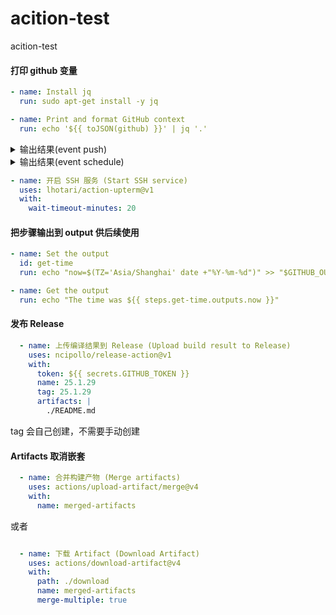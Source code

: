 # acition-test

acition-test

#### 打印 github 变量

```yaml
- name: Install jq
  run: sudo apt-get install -y jq

- name: Print and format GitHub context
  run: echo '${{ toJSON(github) }}' | jq '.'
```

<details>
<summary>输出结果(event push)</summary>
<pre>
<code>
{
  "token": "***",
  "job": "build",
  "ref": "refs/heads/main",
  "sha": "4df5bbbf01313fb842e99f6d3385ed6d23c0ff10",
  "repository": "bling-yshs/action-test",
  "repository_owner": "bling-yshs",
  "repository_owner_id": "41812674",
  "repositoryUrl": "git://github.com/bling-yshs/action-test.git",
  "run_id": "10233711550",
  "run_number": "142",
  "retention_days": "90",
  "run_attempt": "1",
  "artifact_cache_size_limit": "10",
  "repository_visibility": "public",
  "repo-self-hosted-runners-disabled": false,
  "enterprise-managed-business-id": "",
  "repository_id": "713478310",
  "actor_id": "41812674",
  "actor": "bling-yshs",
  "triggering_actor": "bling-yshs",
  "workflow": "CI",
  "head_ref": "",
  "base_ref": "",
  "event_name": "push",
  "event": {
    "after": "4df5bbbf01313fb842e99f6d3385ed6d23c0ff10",
    "base_ref": null,
    "before": "a4477de5ac7471279d441c76a099631c921de62b",
    "commits": [
      {
        "author": {
          "email": "377178599@qq.com",
          "name": "bling-yshs",
          "username": "bling-yshs"
        },
        "committer": {
          "email": "377178599@qq.com",
          "name": "bling-yshs",
          "username": "bling-yshs"
        },
        "distinct": true,
        "id": "4df5bbbf01313fb842e99f6d3385ed6d23c0ff10",
        "message": "1",
        "timestamp": "2024-08-04T13:14:19+08:00",
        "tree_id": "efa33ab8245c880e546ca3fb423130191196aaef",
        "url": "https://github.com/bling-yshs/action-test/commit/4df5bbbf01313fb842e99f6d3385ed6d23c0ff10"
      }
    ],
    "compare": "https://github.com/bling-yshs/action-test/compare/a4477de5ac74...4df5bbbf0131",
    "created": false,
    "deleted": false,
    "forced": false,
    "head_commit": {
      "author": {
        "email": "377178599@qq.com",
        "name": "bling-yshs",
        "username": "bling-yshs"
      },
      "committer": {
        "email": "377178599@qq.com",
        "name": "bling-yshs",
        "username": "bling-yshs"
      },
      "distinct": true,
      "id": "4df5bbbf01313fb842e99f6d3385ed6d23c0ff10",
      "message": "1",
      "timestamp": "2024-08-04T13:14:19+08:00",
      "tree_id": "efa33ab8245c880e546ca3fb423130191196aaef",
      "url": "https://github.com/bling-yshs/action-test/commit/4df5bbbf01313fb842e99f6d3385ed6d23c0ff10"
    },
    "pusher": {
      "email": "41812674+bling-yshs@users.noreply.github.com",
      "name": "bling-yshs"
    },
    "ref": "refs/heads/main",
    "repository": {
      "allow_forking": true,
      "archive_url": "https://api.github.com/repos/bling-yshs/action-test/{archive_format}{/ref}",
      "archived": false,
      "assignees_url": "https://api.github.com/repos/bling-yshs/action-test/assignees{/user}",
      "blobs_url": "https://api.github.com/repos/bling-yshs/action-test/git/blobs{/sha}",
      "branches_url": "https://api.github.com/repos/bling-yshs/action-test/branches{/branch}",
      "clone_url": "https://github.com/bling-yshs/action-test.git",
      "collaborators_url": "https://api.github.com/repos/bling-yshs/action-test/collaborators{/collaborator}",
      "comments_url": "https://api.github.com/repos/bling-yshs/action-test/comments{/number}",
      "commits_url": "https://api.github.com/repos/bling-yshs/action-test/commits{/sha}",
      "compare_url": "https://api.github.com/repos/bling-yshs/action-test/compare/{base}...{head}",
      "contents_url": "https://api.github.com/repos/bling-yshs/action-test/contents/{+path}",
      "contributors_url": "https://api.github.com/repos/bling-yshs/action-test/contributors",
      "created_at": 1698940052,
      "default_branch": "main",
      "deployments_url": "https://api.github.com/repos/bling-yshs/action-test/deployments",
      "description": "acition-test",
      "disabled": false,
      "downloads_url": "https://api.github.com/repos/bling-yshs/action-test/downloads",
      "events_url": "https://api.github.com/repos/bling-yshs/action-test/events",
      "fork": false,
      "forks": 1,
      "forks_count": 1,
      "forks_url": "https://api.github.com/repos/bling-yshs/action-test/forks",
      "full_name": "bling-yshs/action-test",
      "git_commits_url": "https://api.github.com/repos/bling-yshs/action-test/git/commits{/sha}",
      "git_refs_url": "https://api.github.com/repos/bling-yshs/action-test/git/refs{/sha}",
      "git_tags_url": "https://api.github.com/repos/bling-yshs/action-test/git/tags{/sha}",
      "git_url": "git://github.com/bling-yshs/action-test.git",
      "has_discussions": false,
      "has_downloads": true,
      "has_issues": true,
      "has_pages": false,
      "has_projects": true,
      "has_wiki": true,
      "homepage": null,
      "hooks_url": "https://api.github.com/repos/bling-yshs/action-test/hooks",
      "html_url": "https://github.com/bling-yshs/action-test",
      "id": 713478310,
      "is_template": false,
      "issue_comment_url": "https://api.github.com/repos/bling-yshs/action-test/issues/comments{/number}",
      "issue_events_url": "https://api.github.com/repos/bling-yshs/action-test/issues/events{/number}",
      "issues_url": "https://api.github.com/repos/bling-yshs/action-test/issues{/number}",
      "keys_url": "https://api.github.com/repos/bling-yshs/action-test/keys{/key_id}",
      "labels_url": "https://api.github.com/repos/bling-yshs/action-test/labels{/name}",
      "language": "Dockerfile",
      "languages_url": "https://api.github.com/repos/bling-yshs/action-test/languages",
      "license": null,
      "master_branch": "main",
      "merges_url": "https://api.github.com/repos/bling-yshs/action-test/merges",
      "milestones_url": "https://api.github.com/repos/bling-yshs/action-test/milestones{/number}",
      "mirror_url": null,
      "name": "action-test",
      "node_id": "R_kgDOKobQpg",
      "notifications_url": "https://api.github.com/repos/bling-yshs/action-test/notifications{?since,all,participating}",
      "open_issues": 1,
      "open_issues_count": 1,
      "owner": {
        "avatar_url": "https://avatars.githubusercontent.com/u/41812674?v=4",
        "email": "41812674+bling-yshs@users.noreply.github.com",
        "events_url": "https://api.github.com/users/bling-yshs/events{/privacy}",
        "followers_url": "https://api.github.com/users/bling-yshs/followers",
        "following_url": "https://api.github.com/users/bling-yshs/following{/other_user}",
        "gists_url": "https://api.github.com/users/bling-yshs/gists{/gist_id}",
        "gravatar_id": "",
        "html_url": "https://github.com/bling-yshs",
        "id": 41812674,
        "login": "bling-yshs",
        "name": "bling-yshs",
        "node_id": "MDQ6VXNlcjQxODEyNjc0",
        "organizations_url": "https://api.github.com/users/bling-yshs/orgs",
        "received_events_url": "https://api.github.com/users/bling-yshs/received_events",
        "repos_url": "https://api.github.com/users/bling-yshs/repos",
        "site_admin": false,
        "starred_url": "https://api.github.com/users/bling-yshs/starred{/owner}{/repo}",
        "subscriptions_url": "https://api.github.com/users/bling-yshs/subscriptions",
        "type": "User",
        "url": "https://api.github.com/users/bling-yshs"
      },
      "private": false,
      "pulls_url": "https://api.github.com/repos/bling-yshs/action-test/pulls{/number}",
      "pushed_at": 1722748471,
      "releases_url": "https://api.github.com/repos/bling-yshs/action-test/releases{/id}",
      "size": 7426,
      "ssh_url": "git@github.com:bling-yshs/action-test.git",
      "stargazers": 0,
      "stargazers_count": 0,
      "stargazers_url": "https://api.github.com/repos/bling-yshs/action-test/stargazers",
      "statuses_url": "https://api.github.com/repos/bling-yshs/action-test/statuses/{sha}",
      "subscribers_url": "https://api.github.com/repos/bling-yshs/action-test/subscribers",
      "subscription_url": "https://api.github.com/repos/bling-yshs/action-test/subscription",
      "svn_url": "https://github.com/bling-yshs/action-test",
      "tags_url": "https://api.github.com/repos/bling-yshs/action-test/tags",
      "teams_url": "https://api.github.com/repos/bling-yshs/action-test/teams",
      "topics": [],
      "trees_url": "https://api.github.com/repos/bling-yshs/action-test/git/trees{/sha}",
      "updated_at": "2024-08-04T04:32:59Z",
      "url": "https://github.com/bling-yshs/action-test",
      "visibility": "public",
      "watchers": 0,
      "watchers_count": 0,
      "web_commit_signoff_required": false
    },
    "sender": {
      "avatar_url": "https://avatars.githubusercontent.com/u/41812674?v=4",
      "events_url": "https://api.github.com/users/bling-yshs/events{/privacy}",
      "followers_url": "https://api.github.com/users/bling-yshs/followers",
      "following_url": "https://api.github.com/users/bling-yshs/following{/other_user}",
      "gists_url": "https://api.github.com/users/bling-yshs/gists{/gist_id}",
      "gravatar_id": "",
      "html_url": "https://github.com/bling-yshs",
      "id": 41812674,
      "login": "bling-yshs",
      "node_id": "MDQ6VXNlcjQxODEyNjc0",
      "organizations_url": "https://api.github.com/users/bling-yshs/orgs",
      "received_events_url": "https://api.github.com/users/bling-yshs/received_events",
      "repos_url": "https://api.github.com/users/bling-yshs/repos",
      "site_admin": false,
      "starred_url": "https://api.github.com/users/bling-yshs/starred{/owner}{/repo}",
      "subscriptions_url": "https://api.github.com/users/bling-yshs/subscriptions",
      "type": "User",
      "url": "https://api.github.com/users/bling-yshs"
    }
  },
  "server_url": "https://github.com",
  "api_url": "https://api.github.com",
  "graphql_url": "https://api.github.com/graphql",
  "ref_name": "main",
  "ref_protected": false,
  "ref_type": "branch",
  "secret_source": "Actions",
  "workflow_ref": "bling-yshs/action-test/.github/workflows/test.yml@refs/heads/main",
  "workflow_sha": "4df5bbbf01313fb842e99f6d3385ed6d23c0ff10",
  "workspace": "/home/runner/work/action-test/action-test",
  "action": "__run_2",
  "event_path": "/home/runner/work/_temp/_github_workflow/event.json",
  "action_repository": "",
  "action_ref": "",
  "path": "/home/runner/work/_temp/_runner_file_commands/add_path_491ca748-b8b1-4484-84f5-8225453da481",
  "env": "/home/runner/work/_temp/_runner_file_commands/set_env_491ca748-b8b1-4484-84f5-8225453da481",
  "step_summary": "/home/runner/work/_temp/_runner_file_commands/step_summary_491ca748-b8b1-4484-84f5-8225453da481",
  "state": "/home/runner/work/_temp/_runner_file_commands/save_state_491ca748-b8b1-4484-84f5-8225453da481",
  "output": "/home/runner/work/_temp/_runner_file_commands/set_output_491ca748-b8b1-4484-84f5-8225453da481"
}
</code>
</pre>
</details>
<details>
<summary>输出结果(event schedule)</summary>
<pre>
<code>
{
  "token": "***",
  "job": "build",
  "ref": "refs/heads/main",
  "sha": "4df5bbbf01313fb842e99f6d3385ed6d23c0ff10",
  "repository": "bling-yshs/action-test",
  "repository_owner": "bling-yshs",
  "repository_owner_id": "41812674",
  "repositoryUrl": "git://github.com/bling-yshs/action-test.git",
  "run_id": "10233789769",
  "run_number": "143",
  "retention_days": "90",
  "run_attempt": "1",
  "artifact_cache_size_limit": "10",
  "repository_visibility": "public",
  "repo-self-hosted-runners-disabled": false,
  "enterprise-managed-business-id": "",
  "repository_id": "713478310",
  "actor_id": "41812674",
  "actor": "bling-yshs",
  "triggering_actor": "bling-yshs",
  "workflow": "CI",
  "head_ref": "",
  "base_ref": "",
  "event_name": "schedule",
  "event": {
    "repository": {
      "allow_forking": true,
      "archive_url": "https://api.github.com/repos/bling-yshs/action-test/{archive_format}{/ref}",
      "archived": false,
      "assignees_url": "https://api.github.com/repos/bling-yshs/action-test/assignees{/user}",
      "blobs_url": "https://api.github.com/repos/bling-yshs/action-test/git/blobs{/sha}",
      "branches_url": "https://api.github.com/repos/bling-yshs/action-test/branches{/branch}",
      "clone_url": "https://github.com/bling-yshs/action-test.git",
      "collaborators_url": "https://api.github.com/repos/bling-yshs/action-test/collaborators{/collaborator}",
      "comments_url": "https://api.github.com/repos/bling-yshs/action-test/comments{/number}",
      "commits_url": "https://api.github.com/repos/bling-yshs/action-test/commits{/sha}",
      "compare_url": "https://api.github.com/repos/bling-yshs/action-test/compare/{base}...{head}",
      "contents_url": "https://api.github.com/repos/bling-yshs/action-test/contents/{+path}",
      "contributors_url": "https://api.github.com/repos/bling-yshs/action-test/contributors",
      "created_at": "2023-11-02T15:47:32Z",
      "default_branch": "main",
      "deployments_url": "https://api.github.com/repos/bling-yshs/action-test/deployments",
      "description": "acition-test",
      "disabled": false,
      "downloads_url": "https://api.github.com/repos/bling-yshs/action-test/downloads",
      "events_url": "https://api.github.com/repos/bling-yshs/action-test/events",
      "fork": false,
      "forks": 1,
      "forks_count": 1,
      "forks_url": "https://api.github.com/repos/bling-yshs/action-test/forks",
      "full_name": "bling-yshs/action-test",
      "git_commits_url": "https://api.github.com/repos/bling-yshs/action-test/git/commits{/sha}",
      "git_refs_url": "https://api.github.com/repos/bling-yshs/action-test/git/refs{/sha}",
      "git_tags_url": "https://api.github.com/repos/bling-yshs/action-test/git/tags{/sha}",
      "git_url": "git://github.com/bling-yshs/action-test.git",
      "has_discussions": false,
      "has_downloads": true,
      "has_issues": true,
      "has_pages": false,
      "has_projects": true,
      "has_wiki": true,
      "homepage": null,
      "hooks_url": "https://api.github.com/repos/bling-yshs/action-test/hooks",
      "html_url": "https://github.com/bling-yshs/action-test",
      "id": 713478310,
      "is_template": false,
      "issue_comment_url": "https://api.github.com/repos/bling-yshs/action-test/issues/comments{/number}",
      "issue_events_url": "https://api.github.com/repos/bling-yshs/action-test/issues/events{/number}",
      "issues_url": "https://api.github.com/repos/bling-yshs/action-test/issues{/number}",
      "keys_url": "https://api.github.com/repos/bling-yshs/action-test/keys{/key_id}",
      "labels_url": "https://api.github.com/repos/bling-yshs/action-test/labels{/name}",
      "language": "Dockerfile",
      "languages_url": "https://api.github.com/repos/bling-yshs/action-test/languages",
      "license": null,
      "merges_url": "https://api.github.com/repos/bling-yshs/action-test/merges",
      "milestones_url": "https://api.github.com/repos/bling-yshs/action-test/milestones{/number}",
      "mirror_url": null,
      "name": "action-test",
      "node_id": "R_kgDOKobQpg",
      "notifications_url": "https://api.github.com/repos/bling-yshs/action-test/notifications{?since,all,participating}",
      "open_issues": 1,
      "open_issues_count": 1,
      "owner": {
        "avatar_url": "https://avatars.githubusercontent.com/u/41812674?v=4",
        "events_url": "https://api.github.com/users/bling-yshs/events{/privacy}",
        "followers_url": "https://api.github.com/users/bling-yshs/followers",
        "following_url": "https://api.github.com/users/bling-yshs/following{/other_user}",
        "gists_url": "https://api.github.com/users/bling-yshs/gists{/gist_id}",
        "gravatar_id": "",
        "html_url": "https://github.com/bling-yshs",
        "id": 41812674,
        "login": "bling-yshs",
        "node_id": "MDQ6VXNlcjQxODEyNjc0",
        "organizations_url": "https://api.github.com/users/bling-yshs/orgs",
        "received_events_url": "https://api.github.com/users/bling-yshs/received_events",
        "repos_url": "https://api.github.com/users/bling-yshs/repos",
        "site_admin": false,
        "starred_url": "https://api.github.com/users/bling-yshs/starred{/owner}{/repo}",
        "subscriptions_url": "https://api.github.com/users/bling-yshs/subscriptions",
        "type": "User",
        "url": "https://api.github.com/users/bling-yshs"
      },
      "private": false,
      "pulls_url": "https://api.github.com/repos/bling-yshs/action-test/pulls{/number}",
      "pushed_at": "2024-08-04T05:14:31Z",
      "releases_url": "https://api.github.com/repos/bling-yshs/action-test/releases{/id}",
      "size": 7429,
      "ssh_url": "git@github.com:bling-yshs/action-test.git",
      "stargazers_count": 0,
      "stargazers_url": "https://api.github.com/repos/bling-yshs/action-test/stargazers",
      "statuses_url": "https://api.github.com/repos/bling-yshs/action-test/statuses/{sha}",
      "subscribers_url": "https://api.github.com/repos/bling-yshs/action-test/subscribers",
      "subscription_url": "https://api.github.com/repos/bling-yshs/action-test/subscription",
      "svn_url": "https://github.com/bling-yshs/action-test",
      "tags_url": "https://api.github.com/repos/bling-yshs/action-test/tags",
      "teams_url": "https://api.github.com/repos/bling-yshs/action-test/teams",
      "topics": [],
      "trees_url": "https://api.github.com/repos/bling-yshs/action-test/git/trees{/sha}",
      "updated_at": "2024-08-04T05:14:35Z",
      "url": "https://api.github.com/repos/bling-yshs/action-test",
      "visibility": "public",
      "watchers": 0,
      "watchers_count": 0,
      "web_commit_signoff_required": false
    },
    "schedule": "*/5 * * * *",
    "workflow": ".github/workflows/test.yml"
  },
  "server_url": "https://github.com",
  "api_url": "https://api.github.com",
  "graphql_url": "https://api.github.com/graphql",
  "ref_name": "main",
  "ref_protected": false,
  "ref_type": "branch",
  "secret_source": "Actions",
  "workflow_ref": "bling-yshs/action-test/.github/workflows/test.yml@refs/heads/main",
  "workflow_sha": "4df5bbbf01313fb842e99f6d3385ed6d23c0ff10",
  "workspace": "/home/runner/work/action-test/action-test",
  "action": "__run_2",
  "event_path": "/home/runner/work/_temp/_github_workflow/event.json",
  "action_repository": "",
  "action_ref": "",
  "path": "/home/runner/work/_temp/_runner_file_commands/add_path_83114d6d-170c-43cd-a28d-28d1f20b5cca",
  "env": "/home/runner/work/_temp/_runner_file_commands/set_env_83114d6d-170c-43cd-a28d-28d1f20b5cca",
  "step_summary": "/home/runner/work/_temp/_runner_file_commands/step_summary_83114d6d-170c-43cd-a28d-28d1f20b5cca",
  "state": "/home/runner/work/_temp/_runner_file_commands/save_state_83114d6d-170c-43cd-a28d-28d1f20b5cca",
  "output": "/home/runner/work/_temp/_runner_file_commands/set_output_83114d6d-170c-43cd-a28d-28d1f20b5cca"
}
</code>
</pre>
</details>

```yaml
- name: 开启 SSH 服务 (Start SSH service)
  uses: lhotari/action-upterm@v1
  with:
    wait-timeout-minutes: 20
```

#### 把步骤输出到 output 供后续使用

```yaml
- name: Set the output
  id: get-time
  run: echo "now=$(TZ='Asia/Shanghai' date +"%Y-%m-%d")" >> "$GITHUB_OUTPUT"
```

```yaml
- name: Get the output
  run: echo "The time was ${{ steps.get-time.outputs.now }}"
```

#### 发布 Release

```yaml
  - name: 上传编译结果到 Release (Upload build result to Release)
    uses: ncipollo/release-action@v1
    with:
      token: ${{ secrets.GITHUB_TOKEN }}
      name: 25.1.29
      tag: 25.1.29
      artifacts: |
        ./README.md
```
tag 会自己创建，不需要手动创建

#### Artifacts 取消嵌套

```yaml
  - name: 合并构建产物 (Merge artifacts)
    uses: actions/upload-artifact/merge@v4
    with:
      name: merged-artifacts
```
或者
```yaml

  - name: 下载 Artifact (Download Artifact)
    uses: actions/download-artifact@v4
    with:
      path: ./download
      name: merged-artifacts
      merge-multiple: true

```
